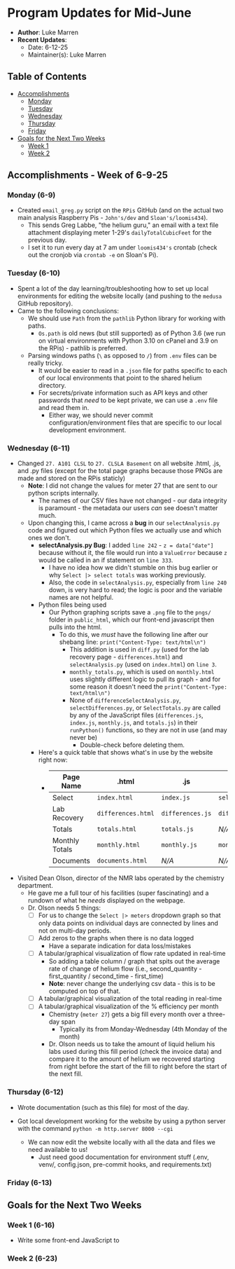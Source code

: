 # Program Updates for Mid-June

- **Author**: Luke Marren
- **Recent Updates**:
  - Date: 6-12-25
  - Maintainer(s): Luke Marren

## Table of Contents

- [Accomplishments](#accomplishments---week-of-6-9-25)
    - [Monday](#monday-6-9)
    - [Tuesday](#tuesday-6-10)
    - [Wednesday](#wednesday-6-11)
    - [Thursday](#thursday-6-12)
    - [Friday](#friday-6-13)
- [Goals for the Next Two Weeks](#goals-for-the-next-two-weeks)
    - [Week 1](#week-1-6-16)
    - [Week 2](#week-2-6-23)


## Accomplishments - Week of 6-9-25

### Monday (6-9)
- Created `email_greg.py` script on the `RPis` GitHub (and on the actual two main analysis Raspberry Pis - `John's/dev` and `Sloan's/loomis434`).
    - This sends Greg Labbe, "the helium guru," an email with a text file attachment displaying meter 1-29's `dailyTotalCubicFeet` for the previous day.
    - I set it to run every day at 7 am under `loomis434's` crontab (check out the cronjob via `crontab -e` on Sloan's Pi).

### Tuesday (6-10)
- Spent a lot of the day learning/troubleshooting how to set up local environments for editing the website locally (and pushing to the `medusa` GitHub repository).
- Came to the following conclusions:
    - We should use `Path` from the `pathlib` Python library for working with paths.
        - `Os.path` is old news (but still supported) as of Python 3.6 (we run on virtual environments with Python 3.10 on cPanel and 3.9 on the RPis) - pathlib is preferred.
    - Parsing windows paths (`\` as opposed to `/`) from `.env` files can be really tricky.
        - It would be easier to read in a `.json` file for paths specific to each of our local environments that point to the shared helium directory.
        - For secrets/private information such as API keys and other passwords that *need* to be kept private, we can use a `.env` file and read them in.
            - Either way, we should never commit configuration/environment files that are specific to our local development environment.

### Wednesday (6-11)
- Changed `27. A101 CLSL` to `27. CLSLA Basement` on all website .html, .js, and .py files (except for the total page graphs because those PNGs are made and stored on the RPis staticly)
    - **Note**: I did not change the values for meter 27 that are sent to our python scripts internally.
        - The names of our CSV files have not changed - our data integrity is paramount - the metadata our users *can* see doesn't matter much.
    - Upon changing this, I came across a **bug** in our `selectAnalysis.py` code and figured out which Python files we actually use and which ones we don't.
        - **selectAnalysis.py Bug**: I added `line 242` - `z = data["date"]` because without it, the file would run into a `ValueError` because `z` would be called in an if statement on `line 333`.
            - I have no idea how we didn't stumble on this bug earlier or why `Select |> select totals` was working previously.
            - Also, the code in `selectAnalysis.py`, especially from `line 240` down, is very hard to read; the logic is poor and the variable names are not helpful.
        - Python files being used
            - Our Python graphing scripts save a `.png` file to the `pngs/` folder in `public_html`, which our front-end javascript then pulls into the html.
                - To do this, we *must* have the following line after our shebang line: `print("Content-Type: text/html\n")`
                    - This addition is used in `diff.py` (used for the lab recovery page - `differences.html`) and `selectAnalysis.py` (used on `index.html`) on `line 3`.
                    - `monthly_totals.py`, which is used on `monthly.html` uses slightly different logic to pull its graph - and for some reason it doesn't need the `print("Content-Type: text/html\n")`
                    - None of `differenceSelectAnalysis.py`, `selectDifferences.py`, or `SelectTotals.py` are called by any of the JavaScript files (`differences.js`, `index.js`, `monthly.js`, and `totals.js`) in their `runPython()` functions, so they are not in use (and may never be)
                        - Double-check before deleting them.
        - Here's a quick table that shows what's in use by the website right now:
            - | Page Name | .html | .js | .py |
              | --------- | ----- | --- | --- |
              | Select | `index.html` | `index.js` | `selectAnalysis.py` |
              | Lab Recovery | `differences.html` | `differences.js` | `diff.py` |
              | Totals | `totals.html` | `totals.js` | *N/A* |
              | Monthly Totals | `monthly.html` | `monthly.js` | `monthly_totals.py` |
              | Documents | `documents.html` | *N/A* | *N/A* |
- Visited Dean Olson, director of the NMR labs operated by the chemistry department.
    - He gave me a full tour of his facilities (super fascinating) and a rundown of what he *needs* displayed on the webpage.
    - Dr. Olson needs 5 things:
        - [ ] For us to change the `Select |> meters` dropdown graph so that only data points on individual days are connected by lines and not on multi-day periods.
        - [ ] Add zeros to the graphs when there is no data logged
            - Have a separate indication for data loss/mistakes
        - [ ] A tabular/graphical visualization of flow rate updated in real-time
            - So adding a table column / graph that spits out the average rate of change of helium flow (i.e., second_quantity - first_quantity / second_time - first_time)
            - **Note**: never change the underlying csv data - this is to be computed on top of that.
        - [ ] A tabular/graphical visualization of the total reading in real-time
        - [ ] A tabular/graphical visualization of the % efficiency per month
            - Chemistry (`meter 27`) gets a big fill every month over a three-day span
                - Typically its from Monday-Wednesday (4th Monday of the month)
            - Dr. Olson needs us to take the amount of liquid helium his labs used during this fill period (check the invoice data) and compare it to the amount of helium we recovered starting from right before the start of the fill to right before the start of the next fill.

### Thursday (6-12)

- Wrote documentation (such as this file) for most of the day.
- Got local development working for the website by using a python server with the command `python -m http.server 8000 --cgi`

    - We can now edit the website locally with all the data and files we need available to us!
        - Just need good documentation for environment stuff (.env, venv/, config.json, pre-commit hooks, and requirements.txt)

### Friday (6-13)

## Goals for the Next Two Weeks

### Week 1 (6-16)

- Write some front-end JavaScript to

### Week 2 (6-23)
